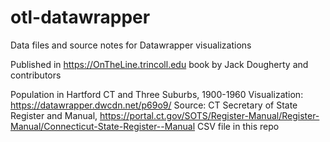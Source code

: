 # otl-datawrapper
Data files and source notes for Datawrapper visualizations 

Published in https://OnTheLine.trincoll.edu book by Jack Dougherty and contributors

Population in Hartford CT and Three Suburbs, 1900-1960
Visualization: https://datawrapper.dwcdn.net/p69o9/
Source: CT Secretary of State Register and Manual, https://portal.ct.gov/SOTS/Register-Manual/Register-Manual/Connecticut-State-Register--Manual
CSV file in this repo


